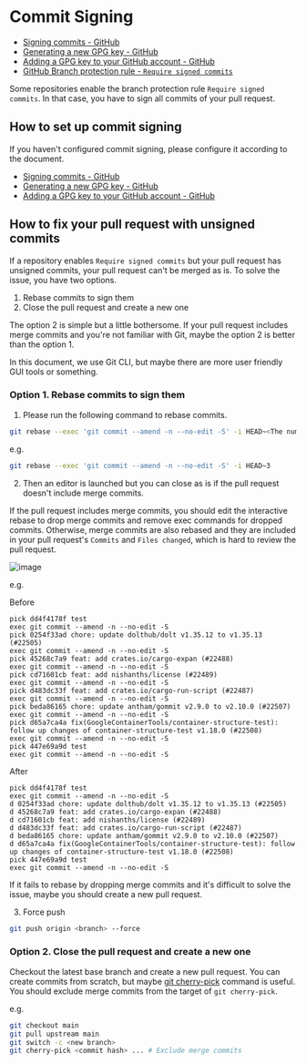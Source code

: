 # Commit Signing

- [Signing commits - GitHub](https://docs.github.com/en/authentication/managing-commit-signature-verification/signing-commits)
- [Generating a new GPG key - GitHub](https://docs.github.com/en/authentication/managing-commit-signature-verification/generating-a-new-gpg-key)
- [Adding a GPG key to your GitHub account - GitHub](https://docs.github.com/en/authentication/managing-commit-signature-verification/adding-a-gpg-key-to-your-github-account)
- [GitHub Branch protection rule - `Require signed commits`](https://docs.github.com/en/repositories/configuring-branches-and-merges-in-your-repository/managing-protected-branches/managing-a-branch-protection-rule)

Some repositories enable the branch protection rule `Require signed commits`.
In that case, you have to sign all commits of your pull request.

## How to set up commit signing

If you haven't configured commit signing, please configure it according to the document.

- [Signing commits - GitHub](https://docs.github.com/en/authentication/managing-commit-signature-verification/signing-commits)
- [Generating a new GPG key - GitHub](https://docs.github.com/en/authentication/managing-commit-signature-verification/generating-a-new-gpg-key)
- [Adding a GPG key to your GitHub account - GitHub](https://docs.github.com/en/authentication/managing-commit-signature-verification/adding-a-gpg-key-to-your-github-account)

## How to fix your pull request with unsigned commits

If a repository enables `Require signed commits` but your pull request has unsigned commits, your pull request can't be merged as is.
To solve the issue, you have two options.

1. Rebase commits to sign them
1. Close the pull request and create a new one

The option 2 is simple but a little bothersome.
If your pull request includes merge commits and you're not familiar with Git, maybe the option 2 is better than the option 1.

In this document, we use Git CLI, but maybe there are more user friendly GUI tools or something.

### Option 1. Rebase commits to sign them

1. Please run the following command to rebase commits.

```sh
git rebase --exec 'git commit --amend -n --no-edit -S' -i HEAD~<The number of commits of the pull request>
```

e.g.

```sh
git rebase --exec 'git commit --amend -n --no-edit -S' -i HEAD~3
```

2. Then an editor is launched but you can close as is if the pull request doesn't include merge commits.

If the pull request includes merge commits, you should edit the interactive rebase to drop merge commits and remove exec commands for dropped commits.
Otherwise, merge commits are also rebased and they are included in your pull request's `Commits` and `Files changed`, which is hard to review the pull request.

![image](https://github.com/aquaproj/aqua-registry/assets/13323303/82d35ebd-edd4-4041-8c31-d9dbe83c7ea1)

e.g.

Before

```
pick dd4f4178f test
exec git commit --amend -n --no-edit -S
pick 0254f33ad chore: update dolthub/dolt v1.35.12 to v1.35.13 (#22505)
exec git commit --amend -n --no-edit -S
pick 45268c7a9 feat: add crates.io/cargo-expan (#22488)
exec git commit --amend -n --no-edit -S
pick cd71601cb feat: add nishanths/license (#22489)
exec git commit --amend -n --no-edit -S
pick d483dc33f feat: add crates.io/cargo-run-script (#22487)
exec git commit --amend -n --no-edit -S
pick beda86165 chore: update antham/gommit v2.9.0 to v2.10.0 (#22507)
exec git commit --amend -n --no-edit -S
pick d65a7ca4a fix(GoogleContainerTools/container-structure-test): follow up changes of container-structure-test v1.18.0 (#22508)
exec git commit --amend -n --no-edit -S
pick 447e69a9d test
exec git commit --amend -n --no-edit -S
```

After

```
pick dd4f4178f test
exec git commit --amend -n --no-edit -S
d 0254f33ad chore: update dolthub/dolt v1.35.12 to v1.35.13 (#22505)
d 45268c7a9 feat: add crates.io/cargo-expan (#22488)
d cd71601cb feat: add nishanths/license (#22489)
d d483dc33f feat: add crates.io/cargo-run-script (#22487)
d beda86165 chore: update antham/gommit v2.9.0 to v2.10.0 (#22507)
d d65a7ca4a fix(GoogleContainerTools/container-structure-test): follow up changes of container-structure-test v1.18.0 (#22508)
pick 447e69a9d test
exec git commit --amend -n --no-edit -S
```

If it fails to rebase by dropping merge commits and it's difficult to solve the issue, maybe you should create a new pull request.

3. Force push

```sh
git push origin <branch> --force
```

### Option 2. Close the pull request and create a new one

Checkout the latest base branch and create a new pull request.
You can create commits from scratch, but maybe [git cherry-pick](https://git-scm.com/docs/git-cherry-pick) command is useful.
You should exclude merge commits from the target of `git cherry-pick`.

e.g.

```sh
git checkout main
git pull upstream main
git switch -c <new branch>
git cherry-pick <commit hash> ... # Exclude merge commits
```
